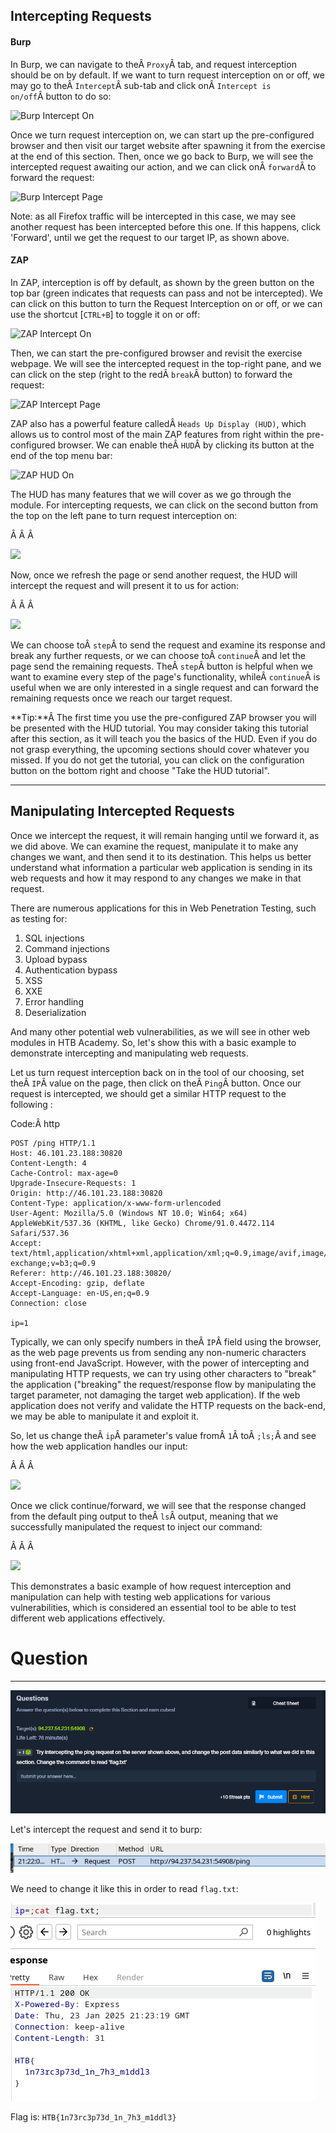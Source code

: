 ﻿## Intercepting Requests

#### Burp

In Burp, we can navigate to theÂ `Proxy`Â tab, and request interception should be on by default. If we want to turn request interception on or off, we may go to theÂ `Intercept`Â sub-tab and click onÂ `Intercept is on/off`Â button to do so:

![Burp Intercept On](https://academy.hackthebox.com/storage/modules/110/burp_intercept_htb_on.jpg)

Once we turn request interception on, we can start up the pre-configured browser and then visit our target website after spawning it from the exercise at the end of this section. Then, once we go back to Burp, we will see the intercepted request awaiting our action, and we can click onÂ `forward`Â to forward the request:

![Burp Intercept Page](https://academy.hackthebox.com/storage/modules/110/burp_intercept_page.jpg)

Note: as all Firefox traffic will be intercepted in this case, we may see another request has been intercepted before this one. If this happens, click 'Forward', until we get the request to our target IP, as shown above.

#### ZAP

In ZAP, interception is off by default, as shown by the green button on the top bar (green indicates that requests can pass and not be intercepted). We can click on this button to turn the Request Interception on or off, or we can use the shortcut [`CTRL+B`] to toggle it on or off:

![ZAP Intercept On](https://academy.hackthebox.com/storage/modules/110/zap_intercept_htb_on.jpg)

Then, we can start the pre-configured browser and revisit the exercise webpage. We will see the intercepted request in the top-right pane, and we can click on the step (right to the redÂ `break`Â button) to forward the request:

![ZAP Intercept Page](https://academy.hackthebox.com/storage/modules/110/zap_intercept_page.jpg)

ZAP also has a powerful feature calledÂ `Heads Up Display (HUD)`, which allows us to control most of the main ZAP features from right within the pre-configured browser. We can enable theÂ `HUD`Â by clicking its button at the end of the top menu bar:

![ZAP HUD On](https://academy.hackthebox.com/storage/modules/110/zap_enable_HUD.jpg)

The HUD has many features that we will cover as we go through the module. For intercepting requests, we can click on the second button from the top on the left pane to turn request interception on:

Â Â Â 

![](https://academy.hackthebox.com/storage/modules/110/zap_hud_break.jpg)

Now, once we refresh the page or send another request, the HUD will intercept the request and will present it to us for action:

Â Â Â 

![](https://academy.hackthebox.com/storage/modules/110/zap_hud_break_request.jpg)

We can choose toÂ `step`Â to send the request and examine its response and break any further requests, or we can choose toÂ `continue`Â and let the page send the remaining requests. TheÂ `step`Â button is helpful when we want to examine every step of the page's functionality, whileÂ `continue`Â is useful when we are only interested in a single request and can forward the remaining requests once we reach our target request.

**Tip:**Â The first time you use the pre-configured ZAP browser you will be presented with the HUD tutorial. You may consider taking this tutorial after this section, as it will teach you the basics of the HUD. Even if you do not grasp everything, the upcoming sections should cover whatever you missed. If you do not get the tutorial, you can click on the configuration button on the bottom right and choose "Take the HUD tutorial".

---

## Manipulating Intercepted Requests

Once we intercept the request, it will remain hanging until we forward it, as we did above. We can examine the request, manipulate it to make any changes we want, and then send it to its destination. This helps us better understand what information a particular web application is sending in its web requests and how it may respond to any changes we make in that request.

There are numerous applications for this in Web Penetration Testing, such as testing for:

1. SQL injections
2. Command injections
3. Upload bypass
4. Authentication bypass
5. XSS
6. XXE
7. Error handling
8. Deserialization

And many other potential web vulnerabilities, as we will see in other web modules in HTB Academy. So, let's show this with a basic example to demonstrate intercepting and manipulating web requests.

Let us turn request interception back on in the tool of our choosing, set theÂ `IP`Â value on the page, then click on theÂ `Ping`Â button. Once our request is intercepted, we should get a similar HTTP request to the following :

Code:Â http

```http
POST /ping HTTP/1.1
Host: 46.101.23.188:30820
Content-Length: 4
Cache-Control: max-age=0
Upgrade-Insecure-Requests: 1
Origin: http://46.101.23.188:30820
Content-Type: application/x-www-form-urlencoded
User-Agent: Mozilla/5.0 (Windows NT 10.0; Win64; x64) AppleWebKit/537.36 (KHTML, like Gecko) Chrome/91.0.4472.114 Safari/537.36
Accept: text/html,application/xhtml+xml,application/xml;q=0.9,image/avif,image/webp,image/apng,*/*;q=0.8,application/signed-exchange;v=b3;q=0.9
Referer: http://46.101.23.188:30820/
Accept-Encoding: gzip, deflate
Accept-Language: en-US,en;q=0.9
Connection: close

ip=1
```

Typically, we can only specify numbers in theÂ `IP`Â field using the browser, as the web page prevents us from sending any non-numeric characters using front-end JavaScript. However, with the power of intercepting and manipulating HTTP requests, we can try using other characters to "break" the application ("breaking" the request/response flow by manipulating the target parameter, not damaging the target web application). If the web application does not verify and validate the HTTP requests on the back-end, we may be able to manipulate it and exploit it.

So, let us change theÂ `ip`Â parameter's value fromÂ `1`Â toÂ `;ls;`Â and see how the web application handles our input:

Â Â Â 

![](https://academy.hackthebox.com/storage/modules/110/ping_manipulate_request.jpg)

Once we click continue/forward, we will see that the response changed from the default ping output to theÂ `ls`Â output, meaning that we successfully manipulated the request to inject our command:

Â Â Â 

![](https://academy.hackthebox.com/storage/modules/110/ping_inject.jpg)

This demonstrates a basic example of how request interception and manipulation can help with testing web applications for various vulnerabilities, which is considered an essential tool to be able to test different web applications effectively.


# Question
---
![Pasted image 20250123162152.png](../../../IMAGES/Pasted%20image%2020250123162152.png)

Let's intercept the request and send it to burp:

![Pasted image 20250123162223.png](../../../IMAGES/Pasted%20image%2020250123162223.png)

We need to change it like this in order to read `flag.txt`:

![Pasted image 20250123162339.png](../../../IMAGES/Pasted%20image%2020250123162339.png)

Flag is: `HTB{1n73rc3p73d_1n_7h3_m1ddl3}`
